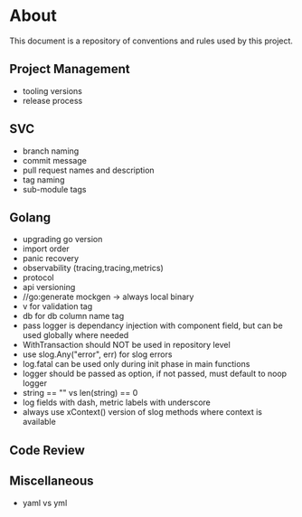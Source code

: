# About

This document is a repository of conventions and rules used by this project.

## Project Management

* tooling versions
* release process

## SVC

* branch naming
* commit message
* pull request names and description
* tag naming
* sub-module tags

## Golang

* upgrading go version
* import order
* panic recovery
* observability (tracing,tracing,metrics)
* protocol 
* api versioning 
* //go:generate mockgen -> always local binary
* v for validation tag
* db for db column name tag
* pass logger is dependancy injection with component field, but can be used globally where needed
* WithTransaction should NOT be used in repository level 
* use slog.Any("error", err) for slog errors
* log.fatal can be used only during init phase in main functions
* logger should be passed as option, if not passed, must default to noop logger
* string == "" vs len(string) == 0
* log fields with dash, metric labels with underscore
* always use xContext() version of slog methods where context is available

## Code Review

## Miscellaneous

* yaml vs yml